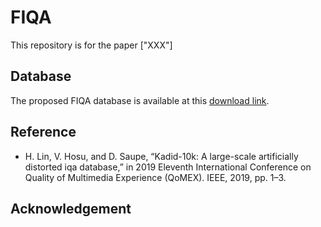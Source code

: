 # FIQA
This repository is for the paper ["XXX"]

## Database
The proposed FIQA database is available at this [download link](https://docs.google.com/forms/d/e/1FAIpQLSfxYeCDbTjxN1myIK3AQRKZOdGnAiOK7uVdRc2DNvOwj3IHBw/viewform?usp=sf_link).

## Reference

- H. Lin, V. Hosu, and D. Saupe, “Kadid-10k: A large-scale artificially distorted iqa database,” in 2019 Eleventh International Conference on Quality of Multimedia Experience (QoMEX). IEEE, 2019, pp. 1–3.

## Acknowledgement


